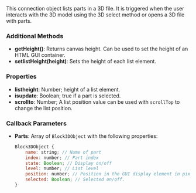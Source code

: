 This connection object lists parts in a 3D file. It is triggered when the user interacts with the 3D model using the 3D select method or opens a 3D file with parts.

### Additional Methods
- **getHeight()**: Returns canvas height. Can be used to set the height of an HTML GUI container.
- **setlistHeight(height)**: Sets the height of each list element.

### Properties
- **listheight**: Number; height of a list element.
- **isupdate**: Boolean; true if a part is selected.
- **scrollto**: Number; A list position value can be used with `scrollTop` to change the list position.

### Callback Parameters
- **Parts**: Array of `Block3DObject` with the following properties:
  ```javascript
  Block3DObject {
      name: string; // Name of part
      index: number; // Part index
      state: Boolean; // Display on/off
      level: number; // List level
      position: number; // Position in the GUI display element in pixels.
      selected: Boolean; // Selected on/off.
  }
  ```